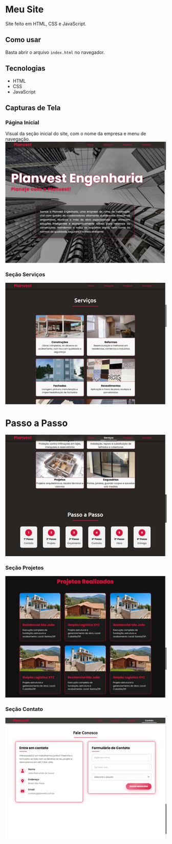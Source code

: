 # Meu Site

Site feito em HTML, CSS e JavaScript.

## Como usar

Basta abrir o arquivo `index.html` no navegador.

## Tecnologias

- HTML
- CSS
- JavaScript

## Capturas de Tela

### Página Inicial
Visual da seção inicial do site, com o nome da empresa e menu de navegação.
![Página Inicial](image/home.jpg)

### Seção Serviços
![Página Serviços](image/servicos.jpg)
# Passo a Passo
![Página Passo a Passo](image/passo.jpg)

### Seção Projetos
![Página Projetos](image/Projetos.jpeg)

### Seção Contato
![Página Contato](image/contato.jpg)
